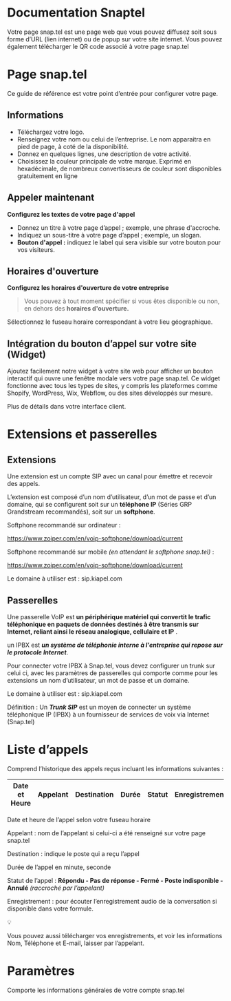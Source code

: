 # **Documentation Snaptel**

Votre page snap.tel est une page web que vous pouvez diffusez soit sous forme d’URL (lien internet) ou de popup sur votre site internet. Vous pouvez également télécharger le QR code associé à votre page snap.tel

# Page snap.tel

Ce guide de référence est votre point d’entrée pour configurer votre page.

## **Informations**

- Téléchargez votre logo.
- Renseignez votre nom ou celui de l’entreprise. Le nom apparaitra en pied de page, à coté de la disponibilité.
- Donnez en quelques lignes, une description  de votre activité.
- Choisissez la couleur principale de votre marque. Exprimé en hexadécimale, de nombreux convertisseurs de couleur sont disponibles gratuitement en ligne

## Appeler maintenant

**Configurez les textes de votre page d'appel**

- Donnez un titre à votre page d’appel ; exemple, une phrase d'accroche.
- Indiquez un sous-titre à votre page d’appel ; exemple, un slogan.
- **Bouton d'appel :** indiquez le label qui sera visible sur votre bouton pour vos visiteurs.

## Horaires d'ouverture

**Configurez les horaires d'ouverture de votre entreprise**

> Vous pouvez à tout moment spécifier si vous êtes disponible ou non, en dehors des **horaires d'ouverture.**
> 

Sélectionnez le fuseau horaire correspondant à votre lieu géographique.

## **Intégration du bouton d’appel sur votre site (Widget)**

Ajoutez facilement notre widget à votre site web pour afficher un bouton interactif qui ouvre une fenêtre modale vers votre page snap.tel. Ce widget fonctionne avec tous les types de sites, y compris les plateformes comme Shopify, WordPress, Wix, Webflow, ou des sites développés sur mesure.

Plus de détails dans votre interface client.

# Extensions et passerelles

## Extensions

Une extension est un compte SIP avec un canal pour émettre et recevoir des appels.

L’extension est composé d’un nom d’utilisateur, d’un mot de passe et d’un domaine, qui se configurent soit sur un **téléphone IP** (Séries GRP Grandstream recommandés), soit sur un **softphone**.

Softphone recommandé sur ordinateur : 

https://www.zoiper.com/en/voip-softphone/download/current

Softphone recommandé sur mobile *(en attendant le softphone snap.tel)* : 

https://www.zoiper.com/en/voip-softphone/download/current

Le domaine à utiliser est : sip.kiapel.com

## Passerelles

Une passerelle VoIP est **un périphérique matériel qui convertit le trafic téléphonique en paquets de données destinés à être transmis sur Internet, reliant ainsi le réseau analogique, cellulaire et IP** .

un IPBX est ***un système de téléphonie interne à l'entreprise qui repose sur le protocole Internet***.

Pour connecter votre IPBX à Snap.tel, vous devez configurer un trunk sur celui ci, avec les paramètres de passerelles qui comporte comme pour les extensions un nom d’utilisateur, un mot de passe et un domaine.

Le domaine à utiliser est : sip.kiapel.com

Définition : Un ***Trunk SIP*** est un moyen de connecter un système téléphonique IP (IPBX) à un fournisseur de services de voix via Internet (Snap.tel)

# Liste d’appels

Comprend l’historique des appels reçus incluant les informations suivantes :

| **Date et Heure** | **Appelant** | **Destination** | **Durée** | **Statut** | **Enregistrement** |
| --- | --- | --- | --- | --- | --- |

Date et heure de l’appel selon votre fuseau horaire

Appelant : nom de l’appelant si celui-ci a été renseigné sur votre page snap.tel

Destination : indique le poste qui a reçu l’appel

Durée de l’appel en minute, seconde

Statut de l’appel : **Répondu - Pas de réponse - Fermé - Poste indisponible - Annulé** *(raccroché par l’appelant)*

Enregistrement : pour écouter l’enregistrement audio de la conversation si disponible dans votre formule.

<aside>
💡

Vous pouvez aussi télécharger vos enregistrements, et voir les informations Nom, Téléphone et E-mail, laisser par l’appelant.

</aside>

# **Paramètres**

Comporte les informations générales de votre compte snap.tel
